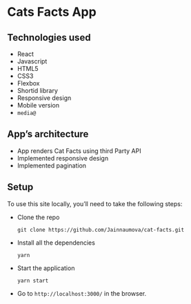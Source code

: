 # Cats Facts App
## Technologies used
* React
* Javascript
* HTML5
* CSS3
* Flexbox
* Shortid library
* Responsive design
* Mobile version
* ```media@```

## App’s architecture
* App renders Cat Facts using third Party API
* Implemented responsive design
* Implemented pagination

## Setup
To use this site locally, you’ll need to take the following steps:

* Clone the repo

    ```git clone https://github.com/Jainnaumova/cat-facts.git```

* Install all the dependencies

    ```yarn```

* Start the application

    ```yarn start```

* Go to `http://localhost:3000/` in the browser.
